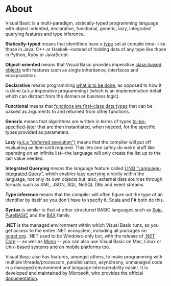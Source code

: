 # About

Visual Basic is a multi-paradigm, statically-typed programming language with object-oriented, declarative, functional, generic, lazy, integrated querying features and type inference.

**Statically-typed** means that identifiers have a [type](https://en.wikipedia.org/wiki/Type_system#Static_type_checking) set at compile time--like those in Java, C++ or Haskell--instead of holding data of any type like those in Python, Ruby or JavaScript.

**Object-oriented** means that Visual Basic provides imperative [class-based objects](https://docs.microsoft.com/en-us/dotnet/visual-basic/programming-guide/concepts/object-oriented-programming) with features such as single inheritance, interfaces and encapsulation.

**Declarative** means programming [what is to be done](https://stackoverflow.com/questions/1784664/what-is-the-difference-between-declarative-and-imperative-programming), as opposed to how it is done (a.k.a imperative programming) (which is an implementation detail which can distract from the domain or business logic).

**Functional** means that [functions are first-class data types](https://docs.microsoft.com/en-us/dotnet/visual-basic/programming-guide/language-features/delegates/) that can be passed as arguments to and returned from other functions.

**Generic** means that algorithms are written in terms of types [to-be-specified-later](https://docs.microsoft.com/en-us/dotnet/visual-basic/programming-guide/language-features/data-types/generic-types) that are then instantiated, when needed, for the specific types provided as parameters.

**Lazy** [(a.k.a "deferred execution")](https://docs.microsoft.com/en-us/dotnet/visual-basic/language-reference/statements/yield-statement) means that the compiler will put off evaluating an item until required. This lets one safely do weird stuff like operating on an infinite list--the language will only create the list up to the last value needed.

**Integrated Querying** means the language feature called [LINQ "Language-Integrated Query"](<https://docs.microsoft.com/en-us/previous-versions/dotnet/articles/bb308959(v=msdn.10)?redirectedfrom=MSDN>), which enables lazy querying directly within the language, not only its own objects but, also, external data sources through formats such as XML, JSON, SQL, NoSQL DBs and event streams.

**Type inference** means that the compiler will often figure out the type of an identifier by itself so you don't have to specify it. Scala and F# both do this.

**Syntax** is similar to that of other structured BASIC languages such as [Xojo](https://www.xojo.com), [PureBASIC](https://www.purebasic.com/) and the [B4X](https://www.b4x.com/) family.

**.NET** is the managed environment within which Visual Basic runs, so you get access to the entire .NET ecosystem, including all packages on [nuget.org](http://www.nuget.org). .NET used to be Windows-only but, with the release of [.NET Core](https://www.microsoft.com/net/core) -- as well as [Mono](http://www.mono-project.com/) -- you can also use Visual Basic on Mac, Linux or Unix-based systems and on mobile platforms too.

Visual Basic also has features, amongst others, to make programming with multiple threads/processors, parallelisation, asynchrony, unmanaged code in a managed environment and language interoperability easier. It is developed and maintained by Microsoft, who provides the official [documentation](https://docs.microsoft.com/en-us/dotnet/visual-basic/).
